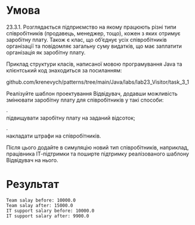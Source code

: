 # Умова

23.3.1. Розглядається підприємство на якому
працюють різні типи співробітників (продавець, менеджер, тощо), кожен з яких
отримує заробітну плату. Також є клас, що об’єднує усіх співробітників
організації та повідомляє загальну суму видатків, що має заплатити організація
як заробітну плату.


Приклад структури класів, написаної мовою програмування Java та
клієнтський код знаходиться за посиланням:


github.com/krenevych/patterns/tree/main/Java/labs/lab23_Visitor/task_3_1


Реалізуйте шаблон проектування Відвідувач, додавши
можливість змінювати заробітну плату для співробітників у такі способи:


·       
підвищувати заробітну плату на заданий відсоток;


·       
накладати штрафи на співробітників.


Після цього додайте в симуляцію новий тип співробітників,
наприклад, працівника ІТ-підтримки та поширте підтримку реалізованого шаблону
Відвідувач на нього. 

# Результат

```
Team salay before: 10000.0
Team salay after: 15000.0
IT support salary before: 10000.0
IT support salary after: 9900.0
```
